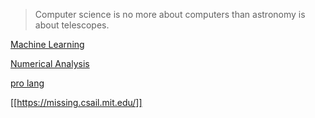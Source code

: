 > Computer science is no more about computers than astronomy is about telescopes.


[Machine Learning](./Machine-Learning/)

[Numerical Analysis](./Numerical-Analysis/)

[pro lang](./Programming-Languages/)

[[https://missing.csail.mit.edu/]]